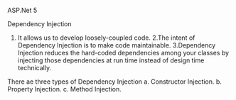 ASP.Net 5

Dependency Injection

1. It allows us to develop loosely-coupled code.
2.The intent of Dependency Injection is to make code maintainable.
3.Dependency Injection reduces the hard-coded dependencies among your classes by injecting those dependencies at run time instead of design time technically.

There ae three types of Dependency Injection
a. Constructor Injection.
b. Property Injection.
c. Method Injection.
